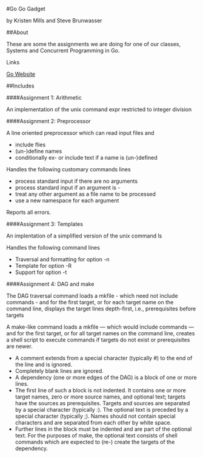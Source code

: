 #Go Go Gadget 

by Kristen Mills and Steve Brunwasser

##About

These are some the assignments we are doing for one of our classes, Systems and Concurrent Programming in Go.

Links

[Go Website](http://golang.org/)

##Includes

####Assignment 1: Arithmetic
	
An implementation of the unix command expr restricted to integer division

####Assignment 2: Preprocessor

A line oriented preprocessor which can read input files and 

* include flies
* (un-)define names
* conditionally ex- or include text if a name is (un-)defined

Handles the following customary commands lines

* process standard input if there are no arguments
* process standard input if an argument is -
* treat any other argument as a file name to be processed
* use a new namespace for each argument

Reports all errors.

####Assignment 3: Templates

An implentation of a simplified version of the unix command ls

Handles the following command lines

* Traversal and formatting for option -n
* Template for option -R
* Support for option -t

####Assignment 4: DAG and make

The DAG traversal command loads a mkfile - which need not include commands -
and for the first target, or for each target name on the command line, 
displays the target lines depth-first, i.e., prerequisites before targets

A make-like command loads a mkfile — which would include commands — and for
the first target, or for all target names on the command line, creates a 
shell script to execute commands if targets do not exist or prerequisites 
are newer.

* A comment extends from a special character (typically #) to the end of the
line and is ignored.
* Completely blank lines are ignored.
* A dependency (one or more edges of the DAG) is a block of one or more 
lines.
* The first line of such a block is not indented. It contains one or more 
target names, zero or more source names, and optional text; targets have 
the sources as prerequisites. Targets and sources are separated by a special
character (typically :). The optional text is preceded by a special 
character (typically ;). Names should not contain special characters and 
are separated from each other by white space.
* Further lines in the block must be indented and are part of the optional 
text. For the purposes of make, the optional text consists of shell commands
which are expected to (re-) create the targets of the dependency.
